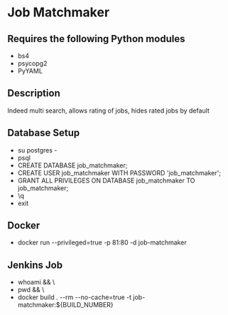 Job Matchmaker
=======

## Requires the following Python modules

 * bs4
 * psycopg2
 * PyYAML

## Description

Indeed multi search, allows rating of jobs, hides rated jobs by default

## Database Setup

 * su postgres -
 * psql
 * CREATE DATABASE job_matchmaker;
 * CREATE USER job_matchmaker WITH PASSWORD 'job_matchmaker';
 * GRANT ALL PRIVILEGES ON DATABASE job_matchmaker TO job_matchmaker;
 * \q
 * exit

## Docker

 * docker run --privileged=true -p 81:80 -d job-matchmaker

## Jenkins Job

 * whoami && \
 * pwd && \
 * docker build . --rm --no-cache=true -t job-matchmaker:${BUILD_NUMBER}



